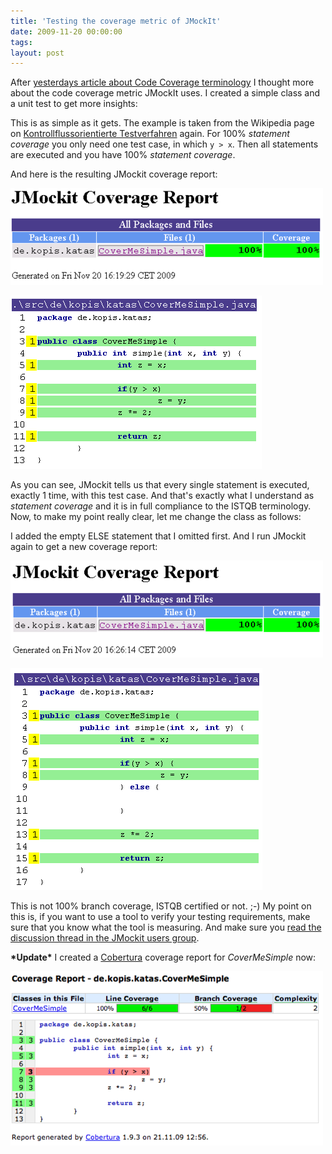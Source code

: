 ```yaml
---
title: 'Testing the coverage metric of JMockIt'
date: 2009-11-20 00:00:00 
tags: 
layout: post
---
```

<p>After <a href="http://blog.kopis.de/2009/11/19/code-coverage-what-are-we-talking-about/">yesterdays article about Code Coverage terminology</a> I thought more about the code coverage metric JMockIt uses. I created a simple class and a unit test to get more insights:</p>

<script src="https://gist.github.com/MoriTanosuke/615391.js"></script>

<p>This is as simple as it gets. The example is taken from the Wikipedia page on <a href="http://de.wikipedia.org/wiki/Kontrollflussorientierte_Testverfahren#C1._Zweig.C3.BCberdeckungstest_.28Branch_Coverage.29">Kontrollflussorientierte Testverfahren</a> again. For 100% <em>statement coverage</em> you only need one test case, in which <code>y &gt; x</code>. Then all statements are executed and you have 100% <em>statement coverage</em>.</p>

<p>And here is the resulting JMockit coverage report:</p>

<p><img src="/img/content/media_httpblogkopisde_IpDpB.png.scaled500.png" width="500" height="155"/></p>

<p><img src="/img/content/media_httpblogkopisde_GmhCF.png.scaled500.png" width="402" height="277"/></p>

<p>As you can see, JMockit tells us that every single statement is executed, exactly 1 time, with this test case. And that's exactly what I understand as <em>statement coverage</em> and it is in full compliance to the ISTQB terminology.  Now, to make my point really clear, let me change the class as follows:</p>

<script src="https://gist.github.com/MoriTanosuke/615394.js"></script>

<p>I added the empty ELSE statement that I omitted first. And I run JMockit again to get a new coverage report:</p>

<p><img src="/img/content/media_httpblogkopisde_DdqDv.png.scaled500.png" width="500" height="155"/></p>

<p><img src="/img/content/media_httpblogkopisde_iajth.png.scaled500.png" width="403" height="355"/></p>

<p>This is not 100% branch coverage, ISTQB certified or not. ;-) My point on this is, if you want to use a tool to verify your testing requirements, make sure that you know what the tool is measuring.  And make sure you <a href="http://groups.google.com/group/jmockit-users/browse_thread/thread/42fc076e61843907?pli=1">read the discussion thread in the JMockit users group</a>.</p>

<p><strong>*Update*</strong> I created a <a href="http://cobertura.sourceforge.net/">Cobertura</a> coverage report for <em>CoverMeSimple</em> now:</p>

<p><img src="/img/content/media_httpblogkopisde_gFphr.png.scaled500.png" width="500" height="279"/></p>
